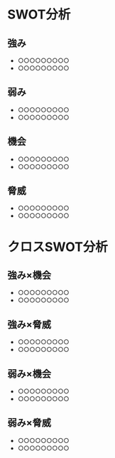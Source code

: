 # SWOT分析

## 強み

- ○○○○○○○○○
- ○○○○○○○○○


## 弱み

- ○○○○○○○○○
- ○○○○○○○○○


## 機会

- ○○○○○○○○○
- ○○○○○○○○○


## 脅威

- ○○○○○○○○○
- ○○○○○○○○○

# クロスSWOT分析

## 強み×機会

- ○○○○○○○○○
- ○○○○○○○○○


## 強み×脅威

- ○○○○○○○○○
- ○○○○○○○○○


## 弱み×機会

- ○○○○○○○○○
- ○○○○○○○○○


## 弱み×脅威

- ○○○○○○○○○
- ○○○○○○○○○